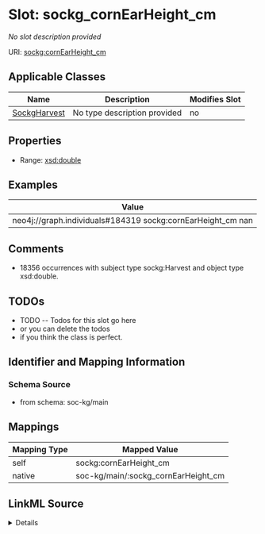 

# Slot: sockg_cornEarHeight_cm


_No slot description provided_





URI: [sockg:cornEarHeight_cm](http://www.semanticweb.org/sockg/ontologies/2024/0/soil-carbon-ontology/cornEarHeight_cm)



<!-- no inheritance hierarchy -->





## Applicable Classes

| Name | Description | Modifies Slot |
| --- | --- | --- |
| [SockgHarvest](../classes/SockgHarvest.md) | No type description provided |  no  |







## Properties

* Range: [xsd:double](http://www.w3.org/2001/XMLSchema#double)






## Examples

| Value |
| --- |
| neo4j://graph.individuals#184319 sockg:cornEarHeight_cm nan |

## Comments

* 18356 occurrences with subject type sockg:Harvest and object type xsd:double.

## TODOs

* TODO -- Todos for this slot go here
* or you can delete the todos
* if you think the class is perfect.

## Identifier and Mapping Information







### Schema Source


* from schema: soc-kg/main




## Mappings

| Mapping Type | Mapped Value |
| ---  | ---  |
| self | sockg:cornEarHeight_cm |
| native | soc-kg/main/:sockg_cornEarHeight_cm |




## LinkML Source

<details>
```yaml
name: sockg_cornEarHeight_cm
description: No slot description provided
todos:
- TODO -- Todos for this slot go here
- or you can delete the todos
- if you think the class is perfect.
comments:
- 18356 occurrences with subject type sockg:Harvest and object type xsd:double.
examples:
- value: neo4j://graph.individuals#184319 sockg:cornEarHeight_cm nan
from_schema: soc-kg/main
rank: 1000
slot_uri: sockg:cornEarHeight_cm
alias: sockg_cornEarHeight_cm
domain_of:
- sockg_Harvest
range: double

```
</details>